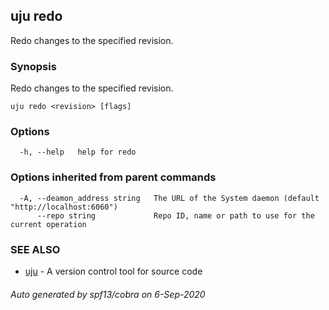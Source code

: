 ## uju redo

Redo changes to the specified revision.

### Synopsis

Redo changes to the specified revision.

```
uju redo <revision> [flags]
```

### Options

```
  -h, --help   help for redo
```

### Options inherited from parent commands

```
  -A, --deamon_address string   The URL of the System daemon (default "http://localhost:6060")
      --repo string             Repo ID, name or path to use for the current operation
```

### SEE ALSO

* [uju](uju.md)	 - A version control tool for source code

###### Auto generated by spf13/cobra on 6-Sep-2020
